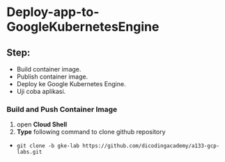 # Deploy-app-to-GoogleKubernetesEngine
## Step:
- Build container image.
- Publish container image.
- Deploy ke Google Kubernetes Engine.
- Uji coba aplikasi.

### Build and Push Container Image
1. open **Cloud Shell**
2. **Type** following command to clone github repository
-     git clone -b gke-lab https://github.com/dicodingacademy/a133-gcp-labs.git

